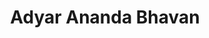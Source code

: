 ---
title: "Adyar Ananda Bhavan"
url: /chennai/adyar-ananda-bhavan-east-coast-road/
shop: Süßwaren
---